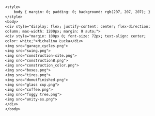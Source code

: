     <style>
        body { margin: 0; padding: 0; background: rgb(207, 207, 207); }
    </style>
    <body>
    <div style="display: flex; justify-content: center; flex-direction: column; max-width: 1200px; margin: 0 auto;">
    <div style="margin: 100px 0; font-size: 72px; text-align: center; color: white;">Michalina Łucka</div>
    <img src="garage_cycles.png">
    <img src="swing.png">    
    <img src="construction-site.png">
    <img src="constructionB.png">    
    <img src="construction_color.png">
    <img src="boxes.png">
    <img src="tires.png">
    <img src="donutFinished.png">
    <img src="glass cup.png">
    <img src="coffee.png">    
    <img src="foggy tree.png">
    <img src="unity-ss.png">
    </div>
    </body>
